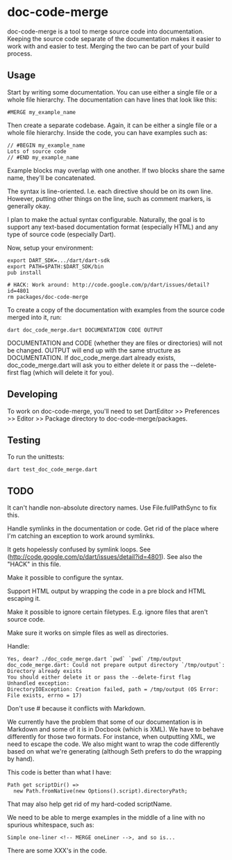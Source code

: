 doc-code-merge
==============

doc-code-merge is a tool to merge source code into documentation. Keeping the
source code separate of the documentation makes it easier to work with and
easier to test. Merging the two can be part of your build process.

Usage
-----

Start by writing some documentation. You can use either a single file or a
whole file hierarchy. The documentation can have lines that look like this:

	#MERGE my_example_name

Then create a separate codebase. Again, it can be either a single file or a
whole file hierarchy. Inside the code, you can have examples such as:

	// #BEGIN my_example_name
	Lots of source code
	// #END my_example_name

Example blocks may overlap with one another. If two blocks share the same
name, they'll be concatenated.

The syntax is line-oriented. I.e. each directive should be on
its own line. However, putting other things on the line, such as comment
markers, is generally okay.

I plan to make the actual syntax configurable. Naturally, the goal is to
support any text-based documentation format (especially HTML) and any type of
source code (especially Dart).

Now, setup your environment:

	export DART_SDK=.../dart/dart-sdk
	export PATH=$PATH:$DART_SDK/bin
	pub install

	# HACK: Work around: http://code.google.com/p/dart/issues/detail?id=4801
	rm packages/doc-code-merge

To create a copy of the documentation with examples from the source code
merged into it, run:

	dart doc_code_merge.dart DOCUMENTATION CODE OUTPUT

DOCUMENTATION and CODE (whether they are files or directories) will not be
changed. OUTPUT will end up with the same structure as DOCUMENTATION. If
doc_code_merge.dart already exists, doc_code_merge.dart will ask you to either
delete it or pass the --delete-first flag (which will delete it for you).

Developing
----------

To work on doc-code-merge, you'll need to set DartEditor >> Preferences >>
Editor >> Package directory to doc-code-merge/packages.

Testing
-------

To run the unittests:

	dart test_doc_code_merge.dart

TODO
----

It can't handle non-absolute directory names. Use File.fullPathSync to fix
this.

Handle symlinks in the documentation or code. Get rid of the place where I'm
catching an exception to work around symlinks.

It gets hopelessly confused by symlink loops. See
(http://code.google.com/p/dart/issues/detail?id=4801). See also the "HACK" in
this file.

Make it possible to configure the syntax.

Support HTML output by wrapping the code in a pre block and HTML escaping it.

Make it possible to ignore certain filetypes. E.g. ignore files that aren't
source code.

Make sure it works on simple files as well as directories.

Handle:

	Yes, dear? ./doc_code_merge.dart `pwd` `pwd` /tmp/output
	doc_code_merge.dart: Could not prepare output directory `/tmp/output`: Directory already exists
	You should either delete it or pass the --delete-first flag
	Unhandled exception:
	DirectoryIOException: Creation failed, path = /tmp/output (OS Error: File exists, errno = 17)

Don't use # because it conflicts with Markdown.

We currently have the problem that some of our documentation is in Markdown
and some of it is in Docbook (which is XML). We have to behave differently for
those two formats. For instance, when outputting XML, we need to escape the
code. We also might want to wrap the code differently based on what we're
generating (although Seth prefers to do the wrapping by hand).

This code is better than what I have:

	Path get scriptDir() =>
      new Path.fromNative(new Options().script).directoryPath;

That may also help get rid of my hard-coded scriptName.

We need to be able to merge examples in the middle of a line with no spurious
whitespace, such as:

	Simple one-liner <!-- MERGE oneLiner -->, and so is...

There are some XXX's in the code.